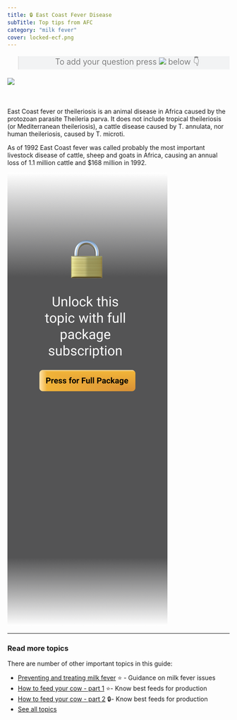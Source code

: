 ```yaml
---
title: 🔒 East Coast Fever Disease
subTitle: Top tips from AFC
category: "milk fever"
cover: locked-ecf.png
---
```

<blockquote style="background: #f2f3f4;">
<p style="text-align: center; font-weight: 300; font-size: 1.3em">To add your question press <img style="height:2em;" src="https://acresofdata.com/wp-content/uploads/2018/04/comment_icon-1.png" >  below 👇</p>
</blockquote>
<a href="/about"><img style="height:2.5em;" src="https://acresofdata.com/wp-content/uploads/2018/04/buttons-e1523520950861.png" ></a>

<br></br>
East Coast fever or theileriosis is an animal disease in Africa caused by the protozoan parasite Theileria parva. It does not include tropical theileriosis (or Mediterranean theileriosis), a cattle disease caused by T. annulata, nor human theileriosis, caused by T. microti.

As of 1992 East Coast fever was called probably the most important livestock disease of cattle, sheep and goats in Africa, causing an annual loss of 1.1 million cattle and $168 million in 1992.

<a href="/about"><img src="unlock.png" ></a>

---

### Read more topics
There are number of other important topics in this guide:

* [Preventing and treating milk fever](/about) ⭐ - Guidance on milk fever issues
* [How to feed your cow - part 1](/about)  ⭐- Know best feeds for production
* [How to feed your cow - part 2](/about)  🔒- Know best feeds for production
* [See all topics](/about)


